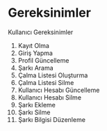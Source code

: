 # Gereksinimler

Kullanıcı Gereksinimler

1. Kayıt Olma
2. Giriş Yapma
3. Profil Güncelleme
4. Şarkı Arama
5. Çalma Listesi Oluşturma
6. Çalma Listesi Silme
7. Kullanıcı Hesabı Güncelleme
8. Kullanıcı Hesabı Silme
9. Şarkı Ekleme
10. Şarkı Silme
11. Şarkı Bilgisi Düzenleme
